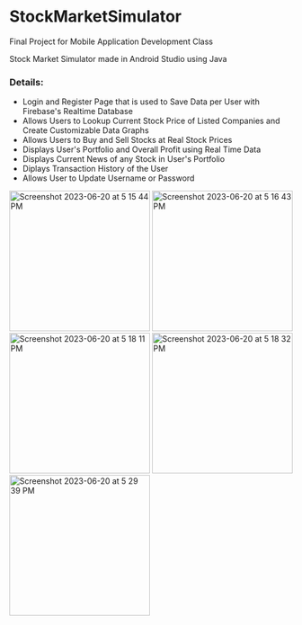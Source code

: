 # StockMarketSimulator

Final Project for Mobile Application Development Class

Stock Market Simulator made in Android Studio using Java

### Details:
* Login and Register Page that is used to Save Data per User with Firebase's Realtime Database
* Allows Users to Lookup Current Stock Price of Listed Companies and Create Customizable Data Graphs
* Allows Users to Buy and Sell Stocks at Real Stock Prices
* Displays User's Portfolio and Overall Profit using Real Time Data
* Displays Current News of any Stock in User's Portfolio
* Diplays Transaction History of the User
* Allows User to Update Username or Password
  
<img width="250" alt="Screenshot 2023-06-20 at 5 15 44 PM" src="https://github.com/varunm18/StockMarketSimulator/assets/94499114/d04c9ff1-cc18-4380-88e9-fc30e1f99f55">
<img width="250" alt="Screenshot 2023-06-20 at 5 16 43 PM" src="https://github.com/varunm18/StockMarketSimulator/assets/94499114/f1640fc8-b0d0-428d-a994-055aca538bce">
<img width="250" alt="Screenshot 2023-06-20 at 5 18 11 PM" src="https://github.com/varunm18/StockMarketSimulator/assets/94499114/c32b7bfc-62f9-4ca4-9134-753ca627a142">
<img width="250" alt="Screenshot 2023-06-20 at 5 18 32 PM" src="https://github.com/varunm18/StockMarketSimulator/assets/94499114/7c12deee-9836-4ae9-82f5-5af71a50f9f6">
<img width="250" alt="Screenshot 2023-06-20 at 5 29 39 PM" src="https://github.com/varunm18/StockMarketSimulator/assets/94499114/c1c4fcc1-3918-45b7-92d4-eeda02b9b7a5">


